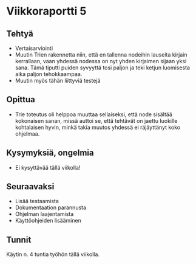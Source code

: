 # Viikkoraportti 5
## Tehtyä
* Vertaisarviointi
* Muutin Trien rakennetta niin, että en tallenna nodeihin lauseita kirjain kerrallaan, vaan yhdessä nodessa on nyt yhden kirjaimen sijaan yksi sana. Tämä tiputti puiden syvyyttä tosi paljon ja teki ketjun luomisesta aika paljon tehokkaampaa.
* Muutin myös tähän liittyviä testejä

## Opittua
* Trie toteutus oli helppoa muuttaa sellaiseksi, että node sisältää kokonaisen sanan, missä auttoi se, että tehtävät on jaettu luokille kohtalaisen hyvin, minkä takia muutos yhdessä ei räjäyttänyt koko ohjelmaa. 

## Kysymyksiä, ongelmia
* Ei kysyttävää tällä viikolla!

## Seuraavaksi
* Lisää testaamista
* Dokumentaation parannusta
* Ohjelman laajentamista
* Käyttöohjeiden lisääminen

## Tunnit
Käytin n. 4 tuntia työhön tällä viikolla.
